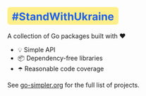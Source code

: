 [![](https://raw.githubusercontent.com/vshymanskyy/StandWithUkraine/main/badges/StandWithUkraine.svg)](https://stand-with-ukraine.pp.ua)

A collection of Go packages built with ❤️

* 💡️ Simple API
* 📦 Dependency-free libraries
* ☂️ Reasonable code coverage

See [go-simpler.org][1] for the full list of projects.

[1]: https://go-simpler.org

